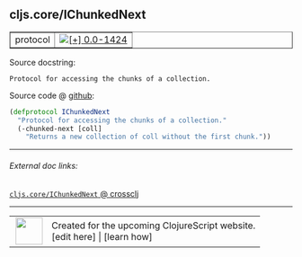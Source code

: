## cljs.core/IChunkedNext



 <table border="1">
<tr>
<td>protocol</td>
<td><a href="https://github.com/cljsinfo/cljs-api-docs/tree/0.0-1424"><img valign="middle" alt="[+] 0.0-1424" title="Added in 0.0-1424" src="https://img.shields.io/badge/+-0.0--1424-lightgrey.svg"></a> </td>
</tr>
</table>







Source docstring:

```
Protocol for accessing the chunks of a collection.
```


Source code @ [github](https://github.com/clojure/clojurescript/blob/r3178/src/cljs/cljs/core.cljs#L602-L605):

```clj
(defprotocol IChunkedNext
  "Protocol for accessing the chunks of a collection."
  (-chunked-next [coll]
    "Returns a new collection of coll without the first chunk."))
```

<!--
Repo - tag - source tree - lines:

 <pre>
clojurescript @ r3178
└── src
    └── cljs
        └── cljs
            └── <ins>[core.cljs:602-605](https://github.com/clojure/clojurescript/blob/r3178/src/cljs/cljs/core.cljs#L602-L605)</ins>
</pre>

-->

---



###### External doc links:

[`cljs.core/IChunkedNext` @ crossclj](http://crossclj.info/fun/cljs.core.cljs/IChunkedNext.html)<br>

---

 <table>
<tr><td>
<img valign="middle" align="right" width="48px" src="http://i.imgur.com/Hi20huC.png">
</td><td>
Created for the upcoming ClojureScript website.<br>
[edit here] | [learn how]
</td></tr></table>

[edit here]:https://github.com/cljsinfo/cljs-api-docs/blob/master/cljsdoc/cljs.core_IChunkedNext.cljsdoc
[learn how]:https://github.com/cljsinfo/cljs-api-docs/wiki/cljsdoc-files

<!--

This information was too distracting to show to readers, but I'll leave it
commented here since it is helpful to:

- pretty-print the data used to generate this document
- and show how to retrieve that data



The API data for this symbol:

```clj
{:ns "cljs.core",
 :name "IChunkedNext",
 :history [["+" "0.0-1424"]],
 :type "protocol",
 :full-name-encode "cljs.core_IChunkedNext",
 :source {:code "(defprotocol IChunkedNext\n  \"Protocol for accessing the chunks of a collection.\"\n  (-chunked-next [coll]\n    \"Returns a new collection of coll without the first chunk.\"))",
          :title "Source code",
          :repo "clojurescript",
          :tag "r3178",
          :filename "src/cljs/cljs/core.cljs",
          :lines [602 605]},
 :methods [{:name "-chunked-next",
            :signature ["[coll]"],
            :docstring "Returns a new collection of coll without the first chunk."}],
 :full-name "cljs.core/IChunkedNext",
 :docstring "Protocol for accessing the chunks of a collection."}

```

Retrieve the API data for this symbol:

```clj
;; from Clojure REPL
(require '[clojure.edn :as edn])
(-> (slurp "https://raw.githubusercontent.com/cljsinfo/cljs-api-docs/catalog/cljs-api.edn")
    (edn/read-string)
    (get-in [:symbols "cljs.core/IChunkedNext"]))
```

-->
